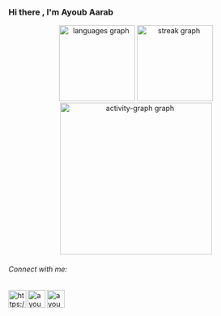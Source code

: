 ### Hi there , I'm Ayoub Aarab 
 <div align="center">
  <img src="https://github-readme-stats.vercel.app/api/top-langs?username=aarab-ayoub&locale=en&hide_title=false&layout=compact&card_width=320&langs_count=5&theme=dracula&hide_border=false&order=2" height="150" alt="languages graph"  />
  <img src="https://streak-stats.demolab.com?user=aarab-ayoub&locale=en&mode=daily&theme=dracula&hide_border=false&border_radius=5&order=3" height="150" alt="streak graph"  />
  <img src="https://github-readme-activity-graph.vercel.app/graph?username=aarab-ayoub&radius=16&theme=react&area=true&order=5" height="300" alt="activity-graph graph"  />
</div>


###### Connect with me:

[<img align="left" alt="https://www.linkedin.com/in/ayoub-aarab-ab9bb1224/ | LinkedIn" width="35px" src="https://img.icons8.com/color/48/ffffff/linkedin.png"/>][linkedin]
[<img align="left" alt="ayoubaarab570@gmail.com | Email" width="35px" src="https://img.icons8.com/fluency/48/ffffff/new-post.png" />][Gmail]
[<img align="left" alt="ayoubaarab571 | HackerRank" width="35px" src="https://img.icons8.com/external-tal-revivo-shadow-tal-revivo/48/undefined/external-hackerrank-is-a-technology-company-that-focuses-on-competitive-programming-logo-shadow-tal-revivo.png" />][HackerRank]


[linkedin]: https://www.linkedin.com/in/ayoub-aarab-ab9bb1224/
[HackerRank]: https://www.hackerrank.com/ayoubaarab571
[Gmail]: ayoubaarab570@gmail.com


